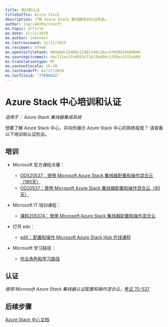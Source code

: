 ```yaml
---
title: 培训和认证
titleSuffix: Azure Stack
description: 了解 Azure Stack 集线器培训认证机会。
author: IngridAtMicrosoft
ms.topic: article
ms.date: 11/11/2019
ms.author: inhenkel
ms.lastreviewed: 11/11/2019
ms.reviewer: efemm
ms.openlocfilehash: 984a8dc52409c22481148c28ac47939543680896
ms.sourcegitcommit: 4ac711ec37c6653c71b126d09c1f93ec4215a489
ms.translationtype: MT
ms.contentlocale: zh-CN
ms.lasthandoff: 02/27/2020
ms.locfileid: "77696832"
---
```

# <a name="azure-stack-hub-training-and-certification"></a>Azure Stack 中心培训和认证

*适用于： Azure Stack 集线器集成系统*

想要了解 Azure Stack 中心，并向你展示 Azure Stack 中心的熟练程度？ 请查看以下培训和认证机会。

## <a name="training"></a>培训

- Microsoft 官方课程点播：
   - [ODX20537：使用 Microsoft Azure Stack 集线器配置和操作混合云（180天）](https://www.microsoft.com/learning/course.aspx?cid=ODX20537)
   - [OD20537：使用 Microsoft Azure Stack 集线器配置和操作混合云（90天）](https://www.microsoft.com/learning/course.aspx?cid=OD20537)

- Microsoft IT 培训课程：
   - [课程20537A：使用 Microsoft Azure Stack 集线器配置和操作混合云](https://aka.ms/azsmoc)

- 打开 edx：
   - [edX：配置和操作 Microsoft Azure Stack Hub 在线课程](https://aka.ms/AzureStackMOOC)
   
- Microsoft 学习路径：
   - [作业角色和学习路径](https://azure.microsoft.com/training/learning-paths/)

## <a name="certification"></a>认证

*使用 Microsoft Azure Stack 集线器认证配置和操作混合云*，[考试 70-537](https://www.microsoft.com/learning/exam-70-537.aspx)

## <a name="next-steps"></a>后续步骤

[Azure Stack 中心文档](/azure-stack/operator)
